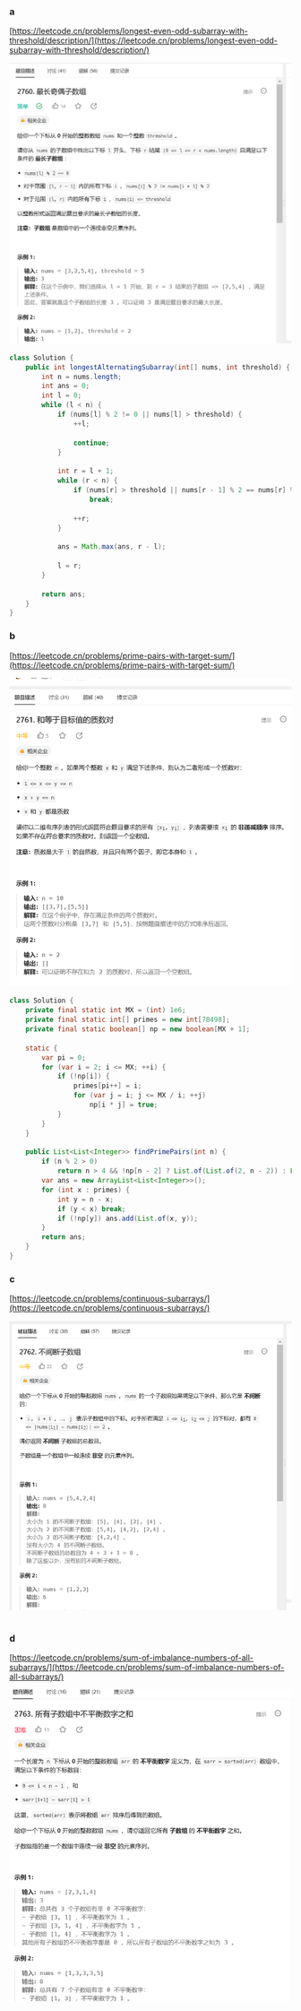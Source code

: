 ### a

[https://leetcode.cn/problems/longest-even-odd-subarray-with-threshold/description/](https://leetcode.cn/problems/longest-even-odd-subarray-with-threshold/description/)

<img src="../images/352/352_a.png">

```java
class Solution {
    public int longestAlternatingSubarray(int[] nums, int threshold) {
        int n = nums.length;
        int ans = 0;
        int l = 0;
        while (l < n) {
            if (nums[l] % 2 != 0 || nums[l] > threshold) {
                ++l;

                continue;
            }

            int r = l + 1;
            while (r < n) {
                if (nums[r] > threshold || nums[r - 1] % 2 == nums[r] % 2)
                    break;

                ++r;
            }

            ans = Math.max(ans, r - l);

            l = r;
        }

        return ans;
    }
}
```

### b

[https://leetcode.cn/problems/prime-pairs-with-target-sum/](https://leetcode.cn/problems/prime-pairs-with-target-sum/)

<img src="../images/352/352_b.png">

```java
class Solution {
    private final static int MX = (int) 1e6;
    private final static int[] primes = new int[78498];
    private final static boolean[] np = new boolean[MX + 1];

    static {
        var pi = 0;
        for (var i = 2; i <= MX; ++i) {
            if (!np[i]) {
                primes[pi++] = i;
                for (var j = i; j <= MX / i; ++j) 
                    np[i * j] = true;
            }
        }
    }

    public List<List<Integer>> findPrimePairs(int n) {
        if (n % 2 > 0)
            return n > 4 && !np[n - 2] ? List.of(List.of(2, n - 2)) : List.of();
        var ans = new ArrayList<List<Integer>>();
        for (int x : primes) {
            int y = n - x;
            if (y < x) break;
            if (!np[y]) ans.add(List.of(x, y));
        }
        return ans;
    }
}
```

### c

[https://leetcode.cn/problems/continuous-subarrays/](https://leetcode.cn/problems/continuous-subarrays/)

<img src="../images/352/352_c.png">

```java

```

### d 

[https://leetcode.cn/problems/sum-of-imbalance-numbers-of-all-subarrays/](https://leetcode.cn/problems/sum-of-imbalance-numbers-of-all-subarrays/)

<img src="../images/352/352_d.png">

```java

```